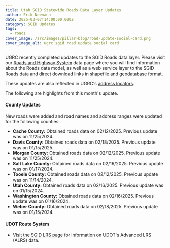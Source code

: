 ```yaml
---
title: Utah SGID Statewide Roads Data Layer Updates
author: Erik Neemann
date: 2025-03-07T14:00:00.000Z
category: SGID Updates
tags:
  - roads
cover_image: /src/images/pillar-blog/road-update-social-card.png
cover_image_alt: ugrc sgid road update social card
---
```


UGRC recently completed updates to the SGID Roads data layer. Please visit our [Roads and Highway System](/products/sgid/transportation/road-centerlines/) data page where you will find information about the Roads data model, as well as a web service layer to the SGID Roads data and direct download links in shapefile and geodatabase format.

These updates are also reflected in UGRC's [address locators](/products/sgid/address/).

The following are highlights from this month's update.

#### County Updates

New roads were added and road names and address ranges were updated for the following counties:

- **Cache County:** Obtained roads data on 02/12/2025. Previous update was on 11/25/2024.
- **Davis County:** Obtained roads data on 02/18/2025. Previous update was on 01/15/2025.
- **Morgan County:** Obtained roads data on 02/12/2025. Previous update was on 11/25/2024.
- **Salt Lake County:** Obtained roads data on 02/16/2025. Previous update was on 01/17/2024.
- **Tooele County:** Obtained roads data on 02/12/2025. Previous update was on 11/14/2024.
- **Utah County:** Obtained roads data on 02/16/2025. Previous update was on 01/15/2024.
- **Washington County:** Obtained roads data on 02/16/2025. Previous update was on 01/16/2024.
- **Weber County:** Obtained roads data on 02/18/2025. Previous update was on 01/15/2024.

#### UDOT Route System

- Visit the [SGID LRS page](/products/sgid/transportation/road-centerlines/) for information on UDOT's Advanced LRS (ALRS) data.
